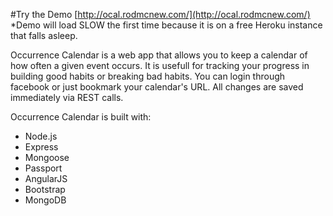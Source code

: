 #Try the Demo
[http://ocal.rodmcnew.com/](http://ocal.rodmcnew.com/) *Demo will load SLOW the first time because it is on a free Heroku instance that falls asleep.

Occurrence Calendar is a web app that allows you to keep a calendar of how often a given event occurs. It is usefull for tracking your progress in building good habits or breaking bad habits. You can login through facebook or just bookmark your calendar's URL. All changes are saved immediately via REST calls.

Occurrence Calendar is built with:
* Node.js
* Express
* Mongoose
* Passport
* AngularJS
* Bootstrap
* MongoDB


